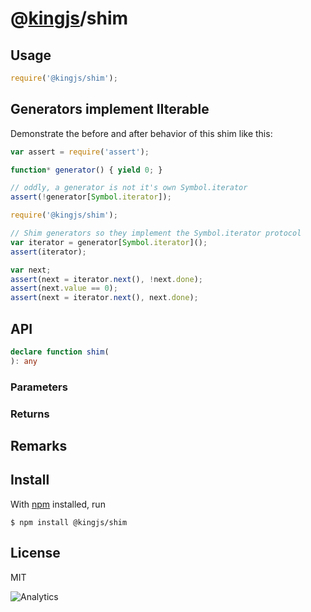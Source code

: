 # @[kingjs](https://www.npmjs.com/package/kingjs)/shim
## Usage
```js
require('@kingjs/shim');
```
## Generators implement IIterable
Demonstrate the before and after behavior of this shim like this:
```js
var assert = require('assert');

function* generator() { yield 0; }

// oddly, a generator is not it's own Symbol.iterator
assert(!generator[Symbol.iterator]);

require('@kingjs/shim');

// Shim generators so they implement the Symbol.iterator protocol
var iterator = generator[Symbol.iterator]();
assert(iterator);

var next;
assert(next = iterator.next(), !next.done);
assert(next.value == 0);
assert(next = iterator.next(), next.done);
```
## API
```ts
declare function shim(
): any
```
### Parameters
### Returns
## Remarks
## Install
With [npm](https://npmjs.org/) installed, run
```
$ npm install @kingjs/shim
```
## License
MIT

![Analytics](https://analytics.kingjs.net/shim)